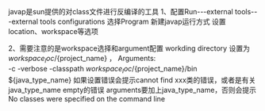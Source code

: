 javap是sun提供的对class文件进行反编译的工具
1、配置Run---external tools---external tools configurations
选择Program 新建javap运行方式
设置location、workspace等选项

2、需要注意的是workspace选择和argument配置
workding directory 设置为${workspace_loc}/${project_name} ，
Arguments:  
         -c -verbose -classpath ${workspace_loc}/${project_name}/bin ${java_type_name}
如果设置错误会提示cannot find xxx类的错误，或者是有关java_type_name empty的错误
arguments要加上java_type_name，否则会提示No classes were specified on the command line
